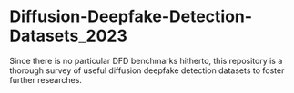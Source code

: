 # Diffusion-Deepfake-Detection-Datasets_2023
Since there is no particular DFD benchmarks hitherto, this repository is a thorough survey of useful diffusion deepfake detection datasets to foster further researches.
